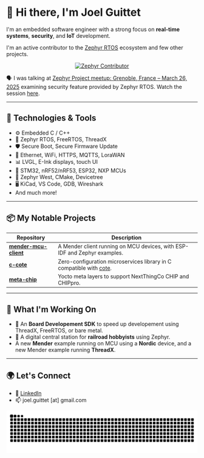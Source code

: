 # 👋 Hi there, I'm Joel Guittet

I'm an embedded software engineer with a strong focus on **real-time systems**, **security**, and **IoT** development.

I'm an active contributor to the [Zephyr RTOS](https://zephyrproject.org) ecosystem and few other projects.

<picture align="center">
  <div>
    <a href="https://www.credly.com/badges/3938a0fd-eabe-4a1c-887c-c35d451b22d5/public_url"><img alt="Zephyr Contributor" src="https://images.credly.com/images/a77b7f85-70b0-42ab-9519-67ee509fbc0c/image.png" width="150" height="150" padding="50"></a>
  </div>
</picture>

🗣️ I was talking at [Zephyr Project meetup: Grenoble, France – March 26, 2025](https://www.zephyrproject.org/recap-blog-zephyr-project-meetup-grenoble-france-march-26-2025) examining security feature provided by Zephyr RTOS. Watch the session [here](https://www.youtube.com/watch?v=CdSkPEUAyR8).


---


## 🔧 Technologies & Tools

- ⚙️ Embedded C / C++
- 🧵 Zephyr RTOS, FreeRTOS, ThreadX
- 🛡️ Secure Boot, Secure Firmware Update
- 📡 Ethernet, WiFi, HTTPS, MQTTS, LoraWAN
- 📊 LVGL, E-Ink displays, touch UI
- 🔌 STM32, nRF52/nRF53, ESP32, NXP MCUs
- 🔧 Zephyr West, CMake, Devicetree
- 🖥️ KiCad, VS Code, GDB, Wireshark
- And much more!


---


## 📦 My Notable Projects

| Repository | Description |
|------------|-------------|
| [**mender-mcu-client**](https://github.com/joelguittet/mender-mcu-client) | A Mender client running on MCU devices, with ESP-IDF and Zephyr examples. |
| [**c-cote**](https://github.com/joelguittet/c-cote) | Zero-configuration microservices library in C compatible with [cote](https://github.com/dashersw/cote). |
| [**meta-chip**](https://github.com/joelguittet/meta-chip) | Yocto meta layers to support NextThingCo CHIP and CHIPpro. |


---


## 🚀 What I'm Working On

- 👀 An **Board Developement SDK** to speed up developement using ThreadX, FreeRTOS, or bare metal.
- 🚆 A digital central station for **railroad hobbyists** using Zephyr.
- A new **Mender** example running on MCU using a **Nordic** device, and a new Mender example running **ThreadX**.


---


## 🌍 Let's Connect

- 🔗 [LinkedIn](https://www.linkedin.com/in/joel-guittet)
- 📫 joel.guittet [at] gmail.com


<picture>
  <source media="(prefers-color-scheme: dark)" srcset="https://raw.githubusercontent.com/joelguittet/joelguittet/output/github-contribution-grid-snake-dark.svg">
  <source media="(prefers-color-scheme: light)" srcset="https://raw.githubusercontent.com/joelguittet/joelguittet/output/github-contribution-grid-snake.svg">
  <img alt="github contribution grid snake animation" src="https://raw.githubusercontent.com/joelguittet/joelguittet/output/github-contribution-grid-snake.svg">
</picture>
